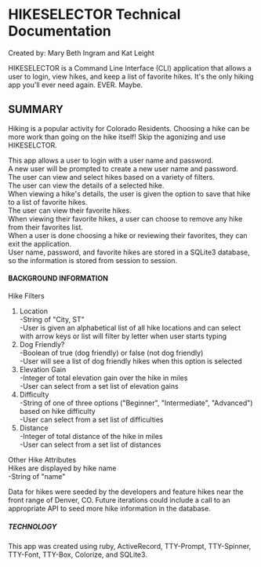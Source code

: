 # HIKESELECTOR Technical Documentation
Created by: Mary Beth Ingram and Kat Leight

HIKESELECTOR is a Command Line Interface (CLI) application that allows a user to login, view hikes, and keep a list of favorite hikes. It's the only hiking app you'll ever need again. EVER. Maybe.
 

## SUMMARY
Hiking is a popular activity for Colorado Residents. Choosing a hike can be more work than going on the hike itself! Skip the agonizing and use HIKESELCTOR. 

This app allows a user to login with a user name and password.  
A new user will be prompted to create a new user name and password.  
The user can view and select hikes based on a variety of filters.   
The user can view the details of a selected hike.   
When viewing a hike's details, the user is given the option to save that hike to a list of favorite hikes.  
The user can view their favorite hikes.  
When viewing their favorite hikes, a user can choose to remove any hike from their favorites list.   
When a user is done choosing a hike or reviewing their favorites, they can exit the application.   
User name, password, and favorite hikes are stored in a SQLite3 database, so the information is stored from session to session.   

#### BACKGROUND INFORMATION

Hike Filters
  1. Location  
   -String of "City, ST"   
   -User is given an alphabetical list of all hike locations and can select with arrow keys or list will filter by letter when user starts typing  
  2. Dog Friendly?  
    -Boolean of true (dog friendly) or false (not dog friendly)  
    -User will see a list of dog friendly hikes when this option is selected  
  3. Elevation Gain  
    -Integer of total elevation gain over the hike in miles  
    -User can select from a set list of elevation gains  
  4. Difficulty  
    -String of one of three options ("Beginner", "Intermediate", "Advanced") based on hike difficulty  
    -User can select from a set list of difficulties  
  5. Distance  
    -Integer of total distance of the hike in miles  
    -User can select from a set list of distances  

Other Hike Attributes  
    Hikes are displayed by hike name  
    -String of "name"  

Data for hikes were seeded by the developers and feature hikes near the front range of Denver, CO. 
Future iterations could include a call to an appropriate API to seed more hike information in the database. 

##### TECHNOLOGY
This app was created using ruby, ActiveRecord, TTY-Prompt, TTY-Spinner, TTY-Font, TTY-Box, Colorize, and SQLite3. 
